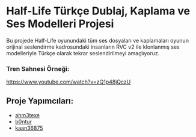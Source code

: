# Half-Life Türkçe Dublaj, Kaplama ve Ses Modelleri Projesi 
Bu projede Half-Life oyunundaki tüm ses dosyaları ve kaplamaları oyunun orijinal seslendirme kadrosundaki insanların RVC v2 ile klonlanmış ses modelleriyle Türkçe olarak tekrar seslendirilmeyi amaçlıyoruz.

### Tren Sahnesi Örneği:

https://www.youtube.com/watch?v=zQ1p48jQczU

## Proje Yapımcıları:
- [ahm3texe](https://steamcommunity.com/id/ahm3texe/)
- [b0ntur](https://steamcommunity.com/id/bontur/)
- [kaan36875](https://steamcommunity.com/id/_kaan000/)
